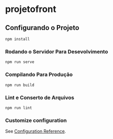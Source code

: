 # projetofront

## Configurando o Projeto
```
npm install
```

### Rodando o Servidor Para Desevolvimento
```
npm run serve
```

### Compilando Para Produção
```
npm run build
```

### Lint e Conserto de Arquivos 
```
npm run lint
```

### Customize configuration
See [Configuration Reference](https://cli.vuejs.org/config/).
